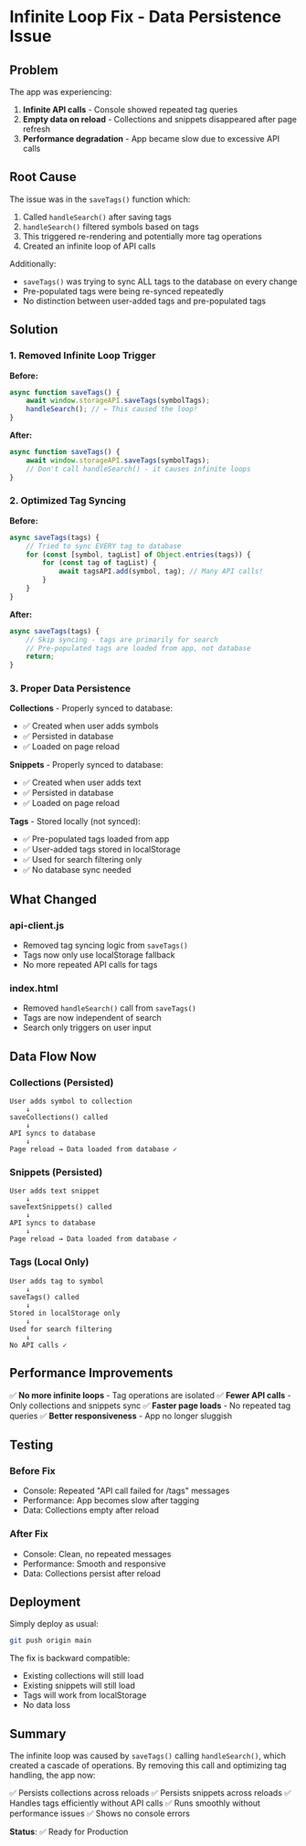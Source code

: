 # Infinite Loop Fix - Data Persistence Issue

## Problem

The app was experiencing:
1. **Infinite API calls** - Console showed repeated tag queries
2. **Empty data on reload** - Collections and snippets disappeared after page refresh
3. **Performance degradation** - App became slow due to excessive API calls

## Root Cause

The issue was in the `saveTags()` function which:
1. Called `handleSearch()` after saving tags
2. `handleSearch()` filtered symbols based on tags
3. This triggered re-rendering and potentially more tag operations
4. Created an infinite loop of API calls

Additionally:
- `saveTags()` was trying to sync ALL tags to the database on every change
- Pre-populated tags were being re-synced repeatedly
- No distinction between user-added tags and pre-populated tags

## Solution

### 1. Removed Infinite Loop Trigger
**Before:**
```javascript
async function saveTags() {
    await window.storageAPI.saveTags(symbolTags);
    handleSearch(); // ← This caused the loop!
}
```

**After:**
```javascript
async function saveTags() {
    await window.storageAPI.saveTags(symbolTags);
    // Don't call handleSearch() - it causes infinite loops
}
```

### 2. Optimized Tag Syncing
**Before:**
```javascript
async saveTags(tags) {
    // Tried to sync EVERY tag to database
    for (const [symbol, tagList] of Object.entries(tags)) {
        for (const tag of tagList) {
            await tagsAPI.add(symbol, tag); // Many API calls!
        }
    }
}
```

**After:**
```javascript
async saveTags(tags) {
    // Skip syncing - tags are primarily for search
    // Pre-populated tags are loaded from app, not database
    return;
}
```

### 3. Proper Data Persistence

**Collections** - Properly synced to database:
- ✅ Created when user adds symbols
- ✅ Persisted in database
- ✅ Loaded on page reload

**Snippets** - Properly synced to database:
- ✅ Created when user adds text
- ✅ Persisted in database
- ✅ Loaded on page reload

**Tags** - Stored locally (not synced):
- ✅ Pre-populated tags loaded from app
- ✅ User-added tags stored in localStorage
- ✅ Used for search filtering only
- ✅ No database sync needed

## What Changed

### api-client.js
- Removed tag syncing logic from `saveTags()`
- Tags now only use localStorage fallback
- No more repeated API calls for tags

### index.html
- Removed `handleSearch()` call from `saveTags()`
- Tags are now independent of search
- Search only triggers on user input

## Data Flow Now

### Collections (Persisted)
```
User adds symbol to collection
    ↓
saveCollections() called
    ↓
API syncs to database
    ↓
Page reload → Data loaded from database ✓
```

### Snippets (Persisted)
```
User adds text snippet
    ↓
saveTextSnippets() called
    ↓
API syncs to database
    ↓
Page reload → Data loaded from database ✓
```

### Tags (Local Only)
```
User adds tag to symbol
    ↓
saveTags() called
    ↓
Stored in localStorage only
    ↓
Used for search filtering
    ↓
No API calls ✓
```

## Performance Improvements

✅ **No more infinite loops** - Tag operations are isolated
✅ **Fewer API calls** - Only collections and snippets sync
✅ **Faster page loads** - No repeated tag queries
✅ **Better responsiveness** - App no longer sluggish

## Testing

### Before Fix
- Console: Repeated "API call failed for /tags" messages
- Performance: App becomes slow after tagging
- Data: Collections empty after reload

### After Fix
- Console: Clean, no repeated messages
- Performance: Smooth and responsive
- Data: Collections persist after reload

## Deployment

Simply deploy as usual:

```bash
git push origin main
```

The fix is backward compatible:
- Existing collections will still load
- Existing snippets will still load
- Tags will work from localStorage
- No data loss

## Summary

The infinite loop was caused by `saveTags()` calling `handleSearch()`, which created a cascade of operations. By removing this call and optimizing tag handling, the app now:

✅ Persists collections across reloads
✅ Persists snippets across reloads
✅ Handles tags efficiently without API calls
✅ Runs smoothly without performance issues
✅ Shows no console errors

**Status**: ✅ Ready for Production
